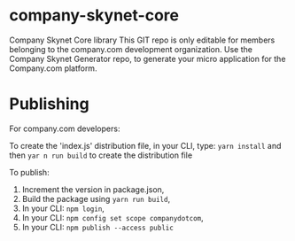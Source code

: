 # company-skynet-core

Company Skynet Core library
This GIT repo is only editable for members belonging to the company.com development organization.
Use the Company Skynet Generator repo, to generate your micro application for the Company.com platform.

# Publishing

For company.com developers:

To create the 'index.js' distribution file, in your CLI, type: `yarn install` and then `yar n run build` to create the distribution file

To publish:

1. Increment the version in package.json,
2. Build the package using `yarn run build`,
3. In your CLI: `npm login`,
4. In your CLI: `npm config set scope companydotcom`,
5. In your CLI: `npm publish --access public`
